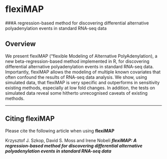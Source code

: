 # flexiMAP
###A regression-based method for discovering differential alternative polyadenylation events in standard RNA-seq data
<br>

## Overview

We present flexiMAP (“flexible Modeling of Alternative PolyAdenylation), a new beta-regression-based method implemented in R, for discovering differential alternative polyadenylation events in standard RNA-seq data. Importantly, flexiMAP allows the modeling of multiple known covariates that often confound the results of RNA-seq data analysis. We show, using simulated data, that flexiMAP is very specific and outperforms in sensitivity existing methods, especially at low fold changes. In addition, the tests on simulated data reveal some hitherto unrecognised caveats of existing methods. 

------------------------------------------------------------------------

## Citing flexiMAP

Please cite the following article when using __flexiMAP__

Krzysztof J. Szkop, David S. Moss and Irene Nobeli
***flexiMAP: A regression-based method for discovering differential alternative polyadenylation events in standard RNA-seq data***

